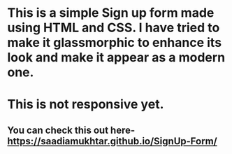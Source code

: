 # This is a simple Sign up form made using HTML and CSS. I have tried to make it glassmorphic to enhance its look and make it appear as a modern one.
# This is not responsive yet. 
## You can check this out here- <a href="https://saadiamukhtar.github.io/SignUp-Form/"> https://saadiamukhtar.github.io/SignUp-Form/</a>
